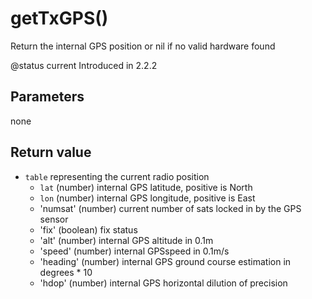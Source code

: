 # getTxGPS\(\)

Return the internal GPS position or nil if no valid hardware found

@status current Introduced in 2.2.2

## Parameters

none

## Return value

* `table` representing the current radio position
  * `lat` \(number\) internal GPS latitude, positive is North
  * `lon` \(number\) internal GPS longitude, positive is East
  * 'numsat' \(number\) current number of sats locked in by the GPS sensor
  * 'fix' \(boolean\) fix status
  * 'alt' \(number\) internal GPS altitude in 0.1m
  * 'speed' \(number\) internal GPSspeed in 0.1m/s
  * 'heading'  \(number\) internal GPS ground course estimation in degrees \* 10
  * 'hdop' \(number\)  internal GPS horizontal dilution of precision

